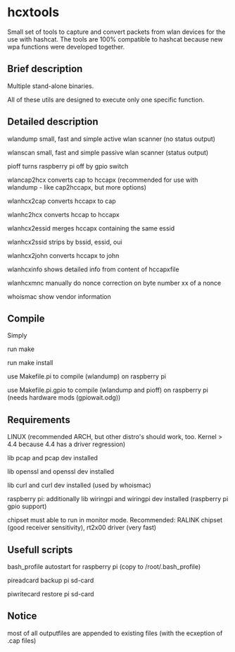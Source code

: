 hcxtools
==============

Small set of tools to capture and convert packets from wlan devices
for the use with hashcat. The tools are 100% compatible to hashcat
because new wpa functions were developed together.

Brief description
--------------

Multiple stand-alone binaries.

All of these utils are designed to execute only one specific function.


Detailed description
--------------

wlandump      small, fast and simple active wlan scanner (no status output)

wlanscan      small, fast and simple passive wlan scanner (status output)

pioff         turns raspberry pi off by gpio switch

wlancap2hcx   converts cap to hccapx (‎recommended for use with wlandump - like cap2hccapx, but more options)

wlanhcx2cap   converts hccapx to cap

wlanhc2hcx    converts hccap to hccapx

wlanhcx2essid merges hccapx containing the same essid

wlanhcx2ssid  strips by bssid, essid, oui

wlanhcx2john  converts hccapx to john

wlanhcxinfo   shows detailed info from content of hccapxfile

wlanhcxmnc    manually do nonce correction on byte number xx of a nonce 

whoismac      show vendor information


Compile
--------------

Simply

run make

run make install

use Makefile.pi to compile (wlandump) on raspberry pi

use Makefile.pi.gpio to compile (wlandump and pioff) on raspberry pi (needs hardware mods (gpiowait.odg))


Requirements
--------------

LINUX (‎recommended ARCH, but other distro's should work, too. Kernel > 4.4 because 4.4 has a driver regression)

lib pcap and pcap dev installed

lib openssl and openssl dev installed

lib curl and curl dev installed (used by whoismac)

raspberry pi: additionally lib wiringpi and wiringpi dev installed (raspberry pi gpio support)

chipset must able to run in monitor mode. Recommended: RALINK chipset (good receiver sensitivity), rt2x00 driver (very fast)


Usefull scripts
--------------

bash_profile  autostart for raspberry pi (copy to /root/.bash_profile)

pireadcard    backup pi sd-card

piwritecard   restore pi sd-card


Notice
--------------

most of all outputfiles are appended to existing files (with the ecxeption of .cap files)

